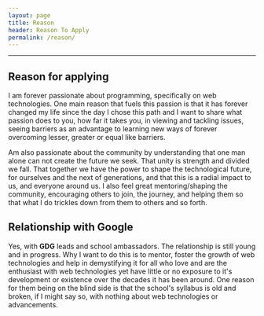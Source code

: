 ```yaml
---
layout: page
title: Reason
header: Reason To Apply
permalink: /reason/
---
```


---

## Reason for applying
I am forever passionate about programming, specifically on web technologies. One main reason that fuels this passion is that it has forever changed my life since the day I chose this path and I want to share what passion does to you, how far it takes you, in viewing and tackling issues, seeing barriers as an advantage to learning new ways of forever overcoming lesser, greater or equal like barriers.

Am also passionate about the community by understanding that one man alone can not create the future we seek. That unity is strength and divided we fall. That together we have the power to shape the technological future, for ourselves and the next of generations, and that this is a radial impact to us, and everyone around us. I also feel great mentoring/shaping the community, encouraging others to join, the journey, and helping them so that what I do trickles down from them to others and so forth.

## Relationship with Google
Yes, with **GDG** leads and school ambassadors. The relationship is still young and in progress. Why I want to do this is to mentor, foster the growth of web technologies and help in demystifying it for all who love and are the enthusiast with web technologies yet have little or no exposure to it's development or existence over the decades it has been around. One reason for them being on the blind side is that the school's syllabus is old and broken, if I might say so, with nothing about web technologies or advancements.